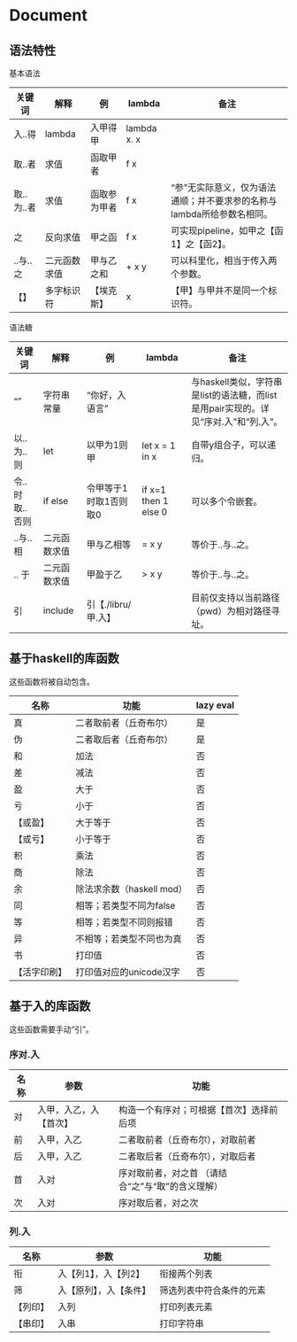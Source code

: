 # Document

## 语法特性

基本语法

| 关键词        | 解释        | 例            | lambda      | 备注 |
| ------------- | ---------- | ------------- | ----------- | ---- |
| 入..得        | lambda      | 入甲得甲      | lambda x. x |      |
| 取..者        | 求值        | 函取甲者      | f x         |      | 
| 取..为..者    | 求值        | 函取参为甲者   | f x         | “参”无实际意义，仅为语法通顺；并不要求参的名称与lambda所给参数名相同。 |
| 之            | 反向求值    | 甲之函         | f x        | 可实现pipeline，如甲之【函1】之【函2】。 |
| ..与..之      | 二元函数求值 | 甲与乙之和    | + x y       | 可以科里化，相当于传入两个参数。 |
| 【】          | 多字标识符  | 【埃克斯】     | x           | 【甲】与甲并不是同一个标识符。 |

语法糖

| 关键词        | 解释        | 例            | lambda      | 备注 |
| ------------- | ---------- | ------------- | ----------- | ---- |
| “”            | 字符串常量  | “你好，入语言” |             | 与haskell类似，字符串是list的语法糖，而list是用pair实现的。详见“序对.入”和“列.入”。 |
| 以..为..则    | let         | 以甲为1则甲    | let x = 1 in x | 自带y组合子，可以递归。|
| 令..时取..否则 | if else    | 令甲等于1时取1否则取0 | if x=1 then 1 else 0 | 可以多个令嵌套。 |
| ..与..相      | 二元函数求值 | 甲与乙相等    | = x y       | 等价于..与..之。 |
| .. 于         | 二元函数求值 | 甲盈于乙      | > x y       | 等价于..与..之。 |
| 引            | include     | 引【./libru/甲.入】 |        | 目前仅支持以当前路径（pwd）为相对路径寻址。 |


## 基于haskell的库函数

这些函数将被自动包含。

| 名称          | 功能                              | lazy eval |
| ------------- | --------------------------------- | ------- |
| 真            | 二者取前者（丘奇布尔）             | 是       |
| 伪            | 二者取后者（丘奇布尔）             | 是       |
| 和            | 加法                              | 否       |
| 差            | 减法                              | 否       |
| 盈            | 大于                              | 否       |
| 亏            | 小于                              | 否       |
| 【或盈】      | 大于等于                          | 否       |
| 【或亏】      | 小于等于                          | 否       |
| 积            | 乘法                              | 否       |
| 商            | 除法                              | 否       |
| 余            | 除法求余数（haskell mod）         | 否       |
| 同            | 相等；若类型不同为false            | 否       |
| 等            | 相等；若类型不同则报错             | 否       |
| 异            | 不相等；若类型不同也为真           | 否       |
| 书            | 打印值                            | 否       |
| 【活字印刷】   | 打印值对应的unicode汉字           | 否       |

## 基于入的库函数

这些函数需要手动“引”。

### 序对.入

| 名称          | 参数                  | 功能                                   |
| ------------- | --------------------- | ------------------------------------- |
| 对            | 入甲，入乙，入【首次】 | 构造一个有序对；可根据【首次】选择前后项 |
| 前            | 入甲，入乙             | 二者取前者（丘奇布尔），对取前者        |
| 后            | 入甲，入乙             | 二者取后者（丘奇布尔），对取后者         |
| 首            | 入对                   | 序对取前者，对之首 （请结合“之”与“取”的含义理解）|
| 次            | 入对                   | 序对取后者，对之次                      |

### 列.入

| 名称          | 参数                  | 功能                                   |
| ------------- | --------------------- | ------------------------------------- |
| 衔            | 入【列1】，入【列2】   | 衔接两个列表                            |
| 筛            | 入【原列】，入【条件】 | 筛选列表中符合条件的元素                 |
| 【列印】      | 入列                  | 打印列表元素                            |
| 【串印】      | 入串                  | 打印字符串                              | 